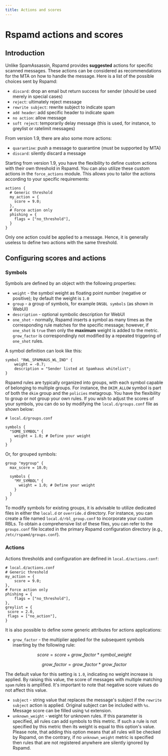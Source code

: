 ```yaml
---
title: Actions and scores
---
```


# Rspamd actions and scores

## Introduction

Unlike SpamAssassin, Rspamd provides **suggested** actions for specific scanned messages. These actions can be considered as recommendations for the MTA on how to handle the message. Here is a list of the possible choices sent by Rspamd:

- `discard`: drop an email but return success for sender (should be used merely in special cases)
- `reject`: ultimately reject message
- `rewrite subject`: rewrite subject to indicate spam
- `add header`: add specific header to indicate spam
- `no action`: allow message
- `soft reject`: temporarily delay message (this is used, for instance, to greylist or ratelimit messages)

From version 1.9, there are also some more actions:

- `quarantine`: push a message to quarantine (must be supported by MTA)
- `discard`: silently discard a message

Starting from version 1.9, you have the flexibility to define custom actions with their own threshold in Rspamd. You can also utilize these custom actions in the `force_actions` module. This allows you to tailor the actions according to your specific requirements:

```hcl
actions {
  # Generic threshold
  my_action = {
    score = 9.0;
  },
  # Force action only
  phishing = {
    flags = ["no_threshold"],
  }
}
```

Only one action could be applied to a message. Hence, it is generally useless to define two actions with the same threshold.


## Configuring scores and actions

### Symbols

Symbols are defined by an object with the following properties:

* `weight` - the symbol weight as floating point number (negative or positive); by default the weight is `1.0`
* `group` - a group of symbols, for example `DNSBL symbols` (as shown in WebUI)
* `description` - optional symbolic description for WebUI
* `one_shot` - normally, Rspamd inserts a symbol as many times as the corresponding rule matches for the specific message; however, if `one_shot` is `true` then only the **maximum** weight is added to the metric. `grow_factor` is correspondingly not modified by a repeated triggering of `one_shot` rules.

A symbol definition can look like this:

~~~hcl
symbol "RWL_SPAMHAUS_WL_IND" {
    weight = -0.7;
    description = "Sender listed at Spamhaus whitelist";
}
~~~

Rspamd rules are typically organized into groups, with each symbol capable of belonging to multiple groups. For instance, the `DKIM_ALLOW` symbol is part of both the `dkim` group and the `policies` metagroup. You have the flexibility to group or not group your own rules. If you wish to adjust the scores of your symbols, you can do so by modifying the `local.d/groups.conf` file as shown below:

~~~hcl
# local.d/groups.conf

symbols {
  "SOME_SYMBOL" {
    weight = 1.0; # Define your weight
  }
}
~~~

Or, for grouped symbols: 

~~~hcl
group "mygroup" {
  max_score = 10.0;
  
  symbols {
    "MY_SYMBOL" {
      weight = 1.0; # Define your weight
    }
  }
}
~~~

To modify symbols for existing groups, it is advisable to utilize dedicated files in either the `local.d` or `override.d` directory. For instance, you can create a file named `local.d/rbl_group.conf` to incorporate your custom RBLs. To obtain a comprehensive list of these files, you can refer to the `groups.conf` file located in the primary Rspamd configuration directory (e.g., `/etc/rspamd/groups.conf`).

### Actions

Actions thresholds and configuration are defined in `local.d/actions.conf`:

```hcl
# local.d/actions.conf
# Generic threshold
my_action = {
	score = 9.0;
},
# Force action only
phishing = {
	flags = ["no_threshold"],
},
greylist = {
 score = 2.0,
 flags = ["no_action"],
}
```

It is also possible to define some generic attributes for actions applications:

* `grow_factor` - the multiplier applied for the subsequent symbols inserting by the following rule:

$$
score = score + grow\_factor * symbol\_weight
$$

$$
	grow\_factor = grow\_factor * grow\_factor
$$

The default value for this setting is `1.0`, indicating no weight increase is applied. By raising this value, the score of messages with multiple matching `spam` rules is amplified. It's important to note that negative score values do not affect this value.

* `subject` - string value that replaces the message's subject if the `rewrite subject` action is applied. Original subject can be included with `%s`. Message score can be filled using `%d` extension.
* `unknown_weight` - weight for unknown rules. If this parameter is specified, all rules can add symbols to this metric. If such a rule is not specified by this metric then its weight is equal to this option's value. Please note, that adding this option means that all rules will be checked by Rspamd, on the contrary, if no `unknown_weight` metric is specified then rules that are not registered anywhere are silently ignored by Rspamd.
